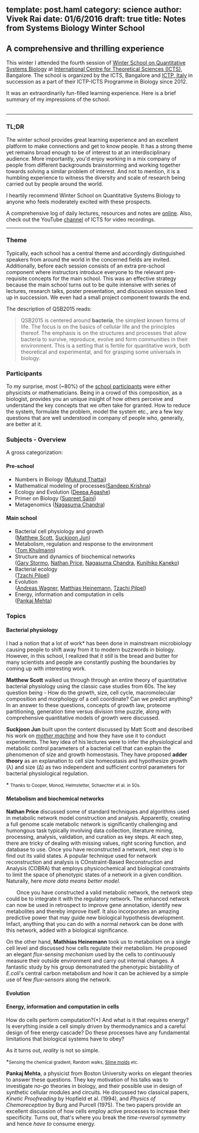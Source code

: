 template: post.haml
category: science
author: Vivek Rai
date: 01/6/2016
draft: true
title: Notes from Systems Biology Winter School
---
A comprehensive and thrilling experience
---

This winter I attended the fourth session of [Winter School on Quantitative
Systems Biology](https://www.icts.res.in/program/current/details/361/) at [International Centre for Theoretical Sciences (ICTS)](https://icts.res.in),
Bangalore. The school is organized by the ICTS, Bangalore and [ICTP,
Italy](https://www.ictp.it) in
succession as a part of their ICTP-ICTS Programme in Biology since 2012.

It was an extraordinarily fun-filled learning experience. Here is a brief
summary of my impressions of the school.
<br>
<br>

-----

### TL;DR

The winter school provides great learning experience and an excellent platform
to make connections and get to know people. It has a strong theme yet remains
broad enough to be of interest to at an interdisciplinary audience. More
importantly, you'd enjoy working in a mix company of people from different
backgrounds brainstorming and working together towards solving a similar problem
of interest. And not to mention, it is a humbling experience to witness the
diversity and scale of research being carried out by people around the world.

I heartily recommend Winter School on Quantitative Systems Biology to anyone who
feels moderately excited with these prospects.

A comprehensive log of daily lectures, resources and notes are
[online](https://github.com/vivekiitkgp/qsb-school-diary.git). Also, check out
the YouTube [channel]() of ICTS for video recordings.

------

### Theme

Typically, each school has a central theme and accordingly distinguished
speakers from around the world in the concerned fields are invited.
Additionally, before each session consists of an extra pre-school component
where instructors introduce everyone to the relevant pre-requisite concepts for
the main school. This was an effective strategy because the main school turns
out to be quite intensive with series of lectures, research talks, poster
presentation, and discussion session lined up in succession. We even had a small
project component towards the end.

The description of QSB2015 reads:

> QSB2015 is centered around **bacteria**, the simplest known forms of life. The
> focus is on the basics of cellular life and the principles thereof. The
> emphasis is on the structures and processes that allow bacteria to survive,
> reproduce, evolve and form communities in their environment. This is a setting
> that is fertile for quantitative work, both theoretical and experimental, and
> for grasping some universals in biology.

### Participants

To my surprise, most (~80%) of the [school participants]() were either physicists or
mathematicians. Being in a crowd of this composition, as a biologist, provides
you an unique insight of how others perceive and understand the key concepts
that we often take for granted. How to reduce the system, formulate the problem,
model the system etc., are a few key questions that are well understood in
company of people who, generally, are better at it.

### Subjects - Overview

A gross categorization:

#### Pre-school

* Numbers in Biology                ([Mukund Thattai]())
* Mathematical modeling of processes([Sandeep Krishna]())
* Ecology and Evolution             ([Deepa Agashe]())
* Primer on Biology                 ([Supreet Saini]())
* Metagenomics                      ([Nagasuma Chandra]())

#### Main school
* Bacterial cell physiology and growth <br> ([Matthew Scott](), [Suckjoon Jun]())
* Metabolism, regulation and response to the environment <br> ([Tom Khulmann]())
* Structure and dynamics of biochemical networks <br>
([Gary Stormo](https://en.wikipedia.org/wiki/Gary_Stormo), [Nathan Price](), [Nagasuma Chandra](), [Kunihiko Kaneko](http://chaos.c.u-tokyo.ac.jp/))
* Bacterial ecology <br> ([Tzachi Pilpel]())
* Evolution <br> ([Andreas Wagner](http://www.ieu.uzh.ch/wagner/), [Matthias
Heinemann](), [Tzachi Pilpel]())
* Energy, information and computation in cells <br> ([Pankaj Mehta]())

### Topics

#### Bacterial physiology

I had a notion that a lot of work\* has been done in mainstream microbiology
causing people to shift away from it to modern buzzwords in biology. However, in
this school, I realized that it *still* is the bread and butter for many
scientists and people are constantly pushing the boundaries by coming up with
interesting work.

**Matthew Scott** walked us through through an entire theory of quantitative
bacterial physiology using the classic case studies from 60s. The key question
being - How do the growth, size, cell cycle, macromolecular composition and
morphology of a cell coordinate? Can we predict anything? In an answer to these
questions, concepts of growth law, proteome partitioning, generation time versus
division time puzzle, along with comprehensive quantitative models of growth
were discussed.

**Suckjoon Jun** built upon the content discussed by Matt Scott and described his
work on [*mother machine*](http://jun.ucsd.edu/mother_machine.php) and how they have use it to conduct experiments. The
key idea of his lectures were to infer the physiological and metabolic control
parameters of a bacterial cell that can explain the phenomenon of size and
growth homeostasis. They have proposed **adder theory** as an explanation to
cell size homeostasis and hypothesize growth (λ) and size (Δ) as two independent
and sufficient control parameters for bacterial physiological regulation.

\* <small> Thanks to Cooper, Monod, Helmstetter, Schaechter et al. in 50s. </small>

#### Metabolism and biochemical networks

**Nathan Price** discussed some of standard techniques and algorithms used in
metabolic network model construction and analysis. Apparently, creating a full
genome scale metabolic network is significantly challenging and humongous task
typically involving data collection, literature mining, processing, analysis,
validation, and curation as key steps. At each step, there are tricky of dealing
with missing values, right scoring function, and database to use. Once you have
reconstructed a network, next step is to find out its valid states. A popular
technique used for network reconstruction and analysis is COnstraint-Based
Reconstruction and Analysis (COBRA) that employs physicochemical and biological
constraints to limit the space of phenotypic states of a network in a given
condition. Naturally, here *more data means better model*.

&ensp;&ensp;&ensp;&ensp;Once you have constructed a valid metabolic network, the
network step could be to integrate it with the regulatory network. The enhanced
network can now be used in retrospect to improve gene annotation, identify new
metabolites and thereby improve itself. It also incorporates an amazing
predictive power that may guide new biological hypothesis development. Infact,
anything that you can do with a normal network can be done with this network,
added with a biological significance.

On the other hand, **Mathhias Heinemann** took us to metabolism on a single cell
level and discussed how cells regulate their metabolism. He proposed an elegant
*flux-sensing mechanism* used by the cells to continuously measure their outside
environment and carry out internal changes. A fantastic study by his group
demonstrated the phenotypic bistability of *E.coli*'s central carbon metabolism
and how it can be achieved by a simple use of few *flux-sensors* along the
network.

#### Evolution


#### Energy, information and computation in cells

How do cells perform computation?(*) And what is it that requires energy? Is
everything inside a cell simply driven by thermodynamics and a careful design of
free energy cascade? Do these processes have any fundamental limitations that
biological systems have to obey?&ensp;&ensp;&ensp;&ensp;

As it turns out, *reality* is not so simple.

\*<small>Sensing the chemical gradient, Random walks, [Slime molds](http://www.nature.com/news/how-brainless-slime-molds-redefine-intelligence-1.11811) etc.</small> 

**Pankaj Mehta**, a physicist from Boston University works on elegant theories
to answer these questions. They key motivation of his talks was to investigate
*no-go* theories in biology, and their possible use in design of synthetic
cellular modules and circuits. He discussed two classical papers, *Kinetic
Proofreading* by Hopfield et al. (1994), and *Physics of Chemoreception* by Burg and
Purcell (1975). The two papers provide an excellent discussion of how cells employ
active processes to increase their specificity. Turns out, that's where you
break the *time-reversal symmetry* and hence *have to* consume energy.
